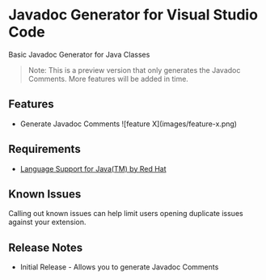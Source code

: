 # Javadoc Generator for Visual Studio Code

Basic Javadoc Generator for Java Classes
> Note: This is a preview version that only generates the Javadoc Comments. More features will be added in time.

## Features

* Generate Javadoc Comments
\!\[feature X\]\(images/feature-x.png\)

## Requirements
* [Language Support for Java(TM) by Red Hat](https://marketplace.visualstudio.com/items?itemName=redhat.java)

<!-- ## Extension Settings

Include if your extension adds any VS Code settings through the `contributes.configuration` extension point.

For example:

This extension contributes the following settings:

* `myExtension.enable`: enable/disable this extension
* `myExtension.thing`: set to `blah` to do something -->

## Known Issues

Calling out known issues can help limit users opening duplicate issues against your extension.

## Release Notes

* Initial Release -  Allows you to generate Javadoc Comments